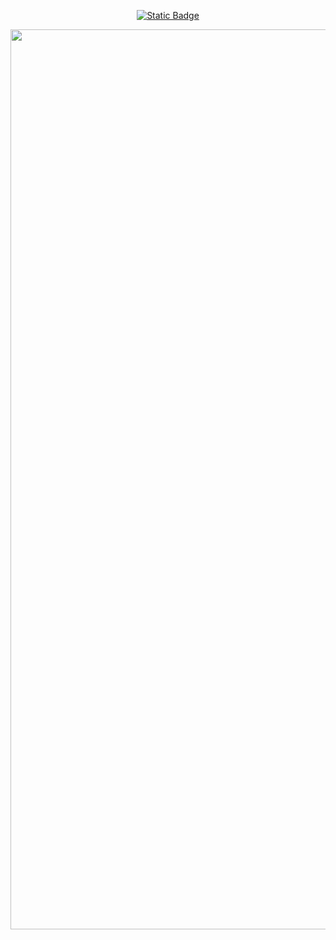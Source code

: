 <div align = center >
  <a target="_blank"
href="https://public.tableau.com/app/profile/shri.harri.priya.ramesh/viz/Addidasrevenuedashboard/RevenueDashboard">

![Static Badge](https://img.shields.io/badge/View_dashboard_in_Tableau%20_Public-View_dashboard_in_Tableau%20_Public?style=for-the-badge&labelColor=rgb(5%2C%20146%2C%20164)&color=rgb(5%2C%20146%2C%20164))

<a/>
<img width="1440" alt="image" src="https://github.com/rshriharripriya/Addidas_sales_data_analysis/assets/59130186/5cd43793-5c43-4ddd-81ba-e8fb012db342">



</div>
